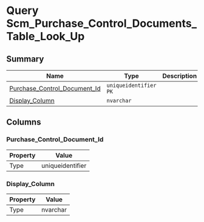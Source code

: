# Query Scm_Purchase_Control_Documents_Table_Look_Up


## Summary

| Name | Type | Description |
| - | - | --- |
|[Purchase_Control_Document_Id](#purchase_control_document_id)|`uniqueidentifier` `PK`||
|[Display_Column](#display_column)|`nvarchar` ||

## Columns

### Purchase_Control_Document_Id

| Property | Value |
| - | - |
|Type|uniqueidentifier|

### Display_Column

| Property | Value |
| - | - |
|Type|nvarchar|


